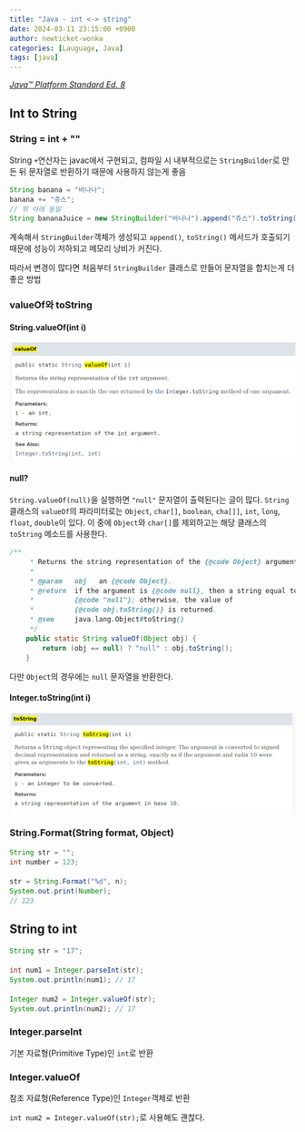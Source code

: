 ```yaml
---
title: "Java - int <-> string"
date: 2024-03-11 23:15:00 +0900
author: newticket-wonka
categories: [Lauguage, Java]
tags: [java]
---
```


[_Java™ Platform Standard Ed. 8_](https://docs.oracle.com/javase/8/docs/api/)

## Int to String

### String = int + ""

String `+`연산자는 javac에서 구현되고, 컴파일 시 내부적으로는 `StringBuilder`로 만든 뒤 문자열로 반환하기 때문에 사용하지 않는게 좋음

```java
String banana = "바나나";
banana += "쥬스";
// 위 아래 동일
String bananaJuice = new StringBuilder("바나나").append("쥬스").toString();
```

계속해서 `StringBuilder`객체가 생성되고 `append()`, `toString()` 메서드가 호출되기 때문에 성능이 저하되고 메모리 낭비가 커진다.

따라서 변경이 많다면 처음부터 `StringBuilder` 클래스로 만들어 문자열을 합치는게 더 좋은 방법

### valueOf와 toString

#### String.valueOf(int i)

![String value of](/assets/img/24-03-11/string-value-of.png)

#### null?

`String.valueOf(null)`을 실행하면 `"null"` 문자열이 출력된다는 글이 많다.
`String` 클래스의 `valueOf`의 파라미터로는 `Object`, `char[]`, `boolean`, `cha[]]`, `int`, `long`, `float`, `double`이 있다.
이 중에 `Object`와 `char[]`를 제외하고는 해당 클래스의 `toString` 메소드를 사용한다.

```java
/**
     * Returns the string representation of the {@code Object} argument.
     *
     * @param   obj   an {@code Object}.
     * @return  if the argument is {@code null}, then a string equal to
     *          {@code "null"}; otherwise, the value of
     *          {@code obj.toString()} is returned.
     * @see     java.lang.Object#toString()
     */
    public static String valueOf(Object obj) {
        return (obj == null) ? "null" : obj.toString();
    }
```

다만 `Object`의 경우에는 `null` 문자열을 반환한다.

#### Integer.toString(int i)

![Integer to String](/assets/img/24-03-11/integer-to-string.png)

### String.Format(String format, Object)

```java
String str = "";
int number = 123;

str = String.Format("%d", n);
System.out.print(Number);
// 123
```

## String to int

```java
String str = "17";

int num1 = Integer.parseInt(str);
System.out.println(num1); // 17

Integer num2 = Integer.valueOf(str);
System.out.println(num2); // 17
```

### Integer.parseInt

기본 자료형(Primitive Type)인 `int`로 반환

### Integer.valueOf

참조 자료형(Reference Type)인 `Integer`객체로 반환

`int num2 = Integer.valueOf(str);`로 사용해도 괜찮다.